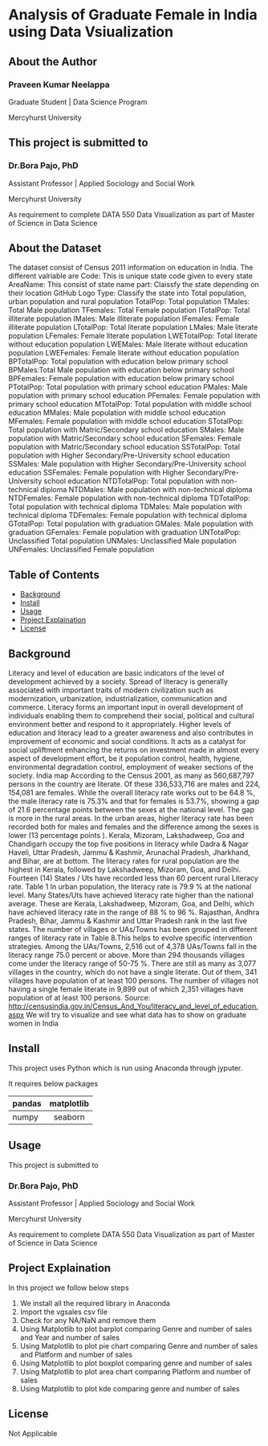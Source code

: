 # Analysis of Graduate Female in India using Data Vsiualization

## About the Author

### Praveen Kumar Neelappa

Graduate Student | Data Science Program

Mercyhurst University

## This project is submitted to

### Dr.Bora Pajo, PhD

Assistant Professor | Applied Sociology and Social Work

Mercyhurst University

As requirement to complete 
DATA 550 Data Visualization
as part of Master of Science in Data Science

## About the Dataset

The dataset consist of Census 2011 information on education in India. The different valriable are
Code: This is unique state code given to every state
AreaName: This consist of state name
part: Claissfy the state depending on their location
GitHub Logo
Type: Classify the state into Total population, urban population and rural population
TotalPop: Total population
TMales: Total Male population
TFemales: Total Female population
ITotalPop: Total illiterate population
IMales: Male illiterate population
IFemales: Female illiterate population
LTotalPop: Total literate population
LMales: Male literate population
LFemales: Female literate population
LWETotalPop: Total literate without education population
LWEMales: Male literate without education population
LWEFemales: Female literate without education population
BPTotalPop: Total population with education below primary school
BPMales:Total Male population with education below primary school
BPFemales: Female population with education below primary school
PTotalPop: Total population with primary school education
PMales: Male population with primary school education
PFemales: Female population with primary school education
MTotalPop: Total population with middle school education
MMales: Male population with middle school education
MFemales: Female population with middle school education
STotalPop: Total population with Matric/Secondary school education
SMales: Male population with Matric/Secondary school education
SFemales: Female population with Matric/Secondary school education
SSTotalPop: Total population with Higher Secondary/Pre-University school education
SSMales: Male population with Higher Secondary/Pre-University school education
SSFemales: Female population with Higher Secondary/Pre-University school education
NTDTotalPop: Total population with non-technical diploma
NTDMales: Male population with non-technical diploma
NTDFemales: Female population with non-technical diploma
TDTotalPop: Total population with technical diploma
TDMales: Male population with technical diploma
TDFemales: Female population with technical diploma
GTotalPop: Total population with graduation
GMales: Male population with graduation
GFemales: Female population with graduation
UNTotalPop: Unclassified Total population
UNMales: Unclassified Male population
UNFemales: Unclassified Female population

## Table of Contents

- [Background](#background)
- [Install](#install)
- [Usage](#usage)
- [Project Explaination](#Project-explaination)
- [License](#license)

## Background

Literacy and level of education are basic indicators of the level of development achieved by a society. Spread of literacy is generally associated with important traits of modern civilization such as modernization, urbanization, industrialization, communication and commerce. Literacy forms an important input in overall development of individuals enabling them to comprehend their social, political and cultural environment better and respond to it appropriately. Higher levels of education and literacy lead to a greater awareness and also contributes in improvement of economic and social conditions. It acts as a catalyst for social upliftment enhancing the returns on investment made in almost every aspect of development effort, be it population control, health, hygiene, environmental degradation control, employment of weaker sections of the society.
India map
According to the Census 2001, as many as 560,687,797 persons in the country are literate. Of these 336,533,716 are males and 224, 154,081 are females. While the overall literacy rate works out to be 64.8 %, the male literacy rate is 75.3% and that for females is 53.7%, showing a gap of 21.6 percentage points between the sexes at the national level. The gap is more in the rural areas. In the urban areas, higher literacy rate has been recorded both for males and females and the difference among the sexes is lower (13 percentage points ). Kerala, Mizoram, Lakshadweep, Goa and Chandigarh occupy the top five positions in literacy while Dadra & Nagar Haveli, Uttar Pradesh, Jammu & Kashmir, Arunachal Pradesh, Jharkhand, and Bihar, are at bottom.
The literacy rates for rural population are the highest in Kerala, followed by Lakshadweep, Mizoram, Goa, and Delhi. Fourteen (14) States / Uts have recorded less than 60 percent rural Literacy rate.
Table 1
In urban population, the literacy rate is 79.9 % at the national level. Many States/Uts have achieved literacy rate higher than the national average. These are Kerala, Lakshadweep, Mizoram, Goa, and Delhi, which have achieved literacy rate in the range of 88 % to 96 %. Rajasthan, Andhra Pradesh, Bihar, Jammu & Kashmir and Uttar Pradesh rank in the last five states.
The number of villages or UAs/Towns has been grouped in different ranges of literacy rate in Table 8.This helps to evolve specific intervention strategies. Among the UAs/Towns, 2,516 out of 4,378 UAs/Towns fall in the literacy range 75.0 percent or above. More than 294 thousands villages come under the literacy range of 50-75 %. There are still as many as 3,077 villages in the country, which do not have a single literate. Out of them, 341 villages have population of at least 100 persons. The number of villages not having a single female literate in 9,899 out of which 2,351 villages have population of at least 100 persons.
Source: http://censusindia.gov.in/Census_And_You/literacy_and_level_of_education.aspx
We will try to visualize and see what data has to show on graduate women in India

## Install

This project uses Python which is run using Anaconda through jyputer.

It requires below packages

| pandas      | matplotlib     | 
| ------------- |:-------------:| 
| numpy        | seaborn  | 

## Usage

This project is submitted to

### Dr.Bora Pajo, PhD

Assistant Professor | Applied Sociology and Social Work

Mercyhurst University

As requirement to complete 
DATA 550 Data Visualization
as part of Master of Science in Data Science


## Project Explaination

In this project we follow below steps

1. We install all the required library in Anaconda
2. Import the vgsales csv file
3. Check for any NA/NaN and remove them
4. Using Matplotlib to plot barplot comparing Genre and number of sales and Year and number of sales
5. Using Matplotlib to plot pie chart comparing Genre and number of sales and Platform and number of sales
6. Using Matplotlib to plot boxplot comparing genre and number of sales
7. Using Matplotlib to plot area chart comparing Platform and number of sales
8. Using Matplotlib to plot kde comparing genre and number of sales

                                     
## License
Not Applicable
